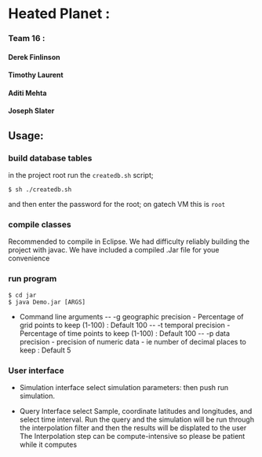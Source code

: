 # Heated Planet : 
### Team 16 :
#### Derek Finlinson
#### Timothy Laurent
#### Aditi Mehta
#### Joseph Slater

## Usage:

### build database tables

in the project root run the `createdb.sh` script;

```
$ sh ./createdb.sh
```
and then enter the password for the root; on gatech VM this is `root`

### compile classes

Recommended to compile in Eclipse. We had difficulty reliably building the project with javac. We have included a compiled .Jar file for youe convenience


### run program

```
$ cd jar
$ java Demo.jar [ARGS]
```

- Command line arguments
-- -g geographic precision - Percentage of grid points to keep (1-100) : Default 100
-- -t temporal precision - Percentage of time points to keep (1-100) : Default 100
-- -p data precision - precision of numeric data - ie number of decimal places to keep : Default 5

### User interface

- Simulation interface
select simulation parameters: 
then push run simulation.

- Query Interface 
select Sample, coordinate latitudes and longitudes, and select time interval. 
Run the query and the simulation will be run through the interpolation filter and then the results will be displated to the user
The Interpolation step can be compute-intensive so please be patient while it computes



